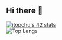 ## Hi there 👋

[![itopchu's 42 stats](https://badge.mediaplus.ma/kettlebells/itopchu?1337Badge=off&UM6P=off)](https://github.com/oakoudad/badge42)
<br>
![Top Langs](https://github-readme-stats.vercel.app/api/top-langs/?username=itopchu&hide_progress=true)
